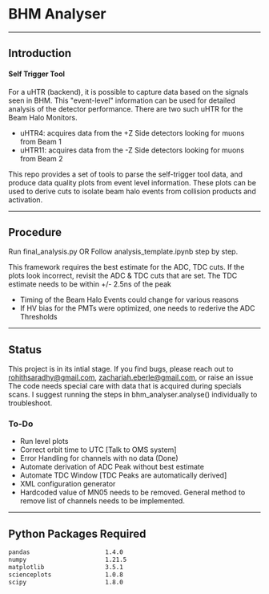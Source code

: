 # BHM Analyser
---
## Introduction
#### Self Trigger Tool
For a uHTR (backend), it is possible to capture data based on the signals seen in BHM. This "event-level" information can be used for detailed analysis of the detector performance. There are two such uHTR for the Beam Halo Monitors.

- uHTR4: acquires data from the +Z Side detectors looking for muons from Beam 1
- uHTR11: acquires data from the -Z Side detectors looking for muons from Beam 2

This repo provides a set of tools to parse the self-trigger tool data, and produce data quality plots from event level information. These plots can be used to derive cuts to isolate beam halo events from collision products and activation.

---

## Procedure
Run final_analysis.py OR
Follow analysis_template.ipynb step by step.

This framework requires the best estimate for the ADC, TDC cuts.  If the plots look incorrect, revisit the ADC & TDC cuts that are set. The TDC estimate needs to be within +/- 2.5ns of the peak
- Timing of the Beam Halo Events could change for various reasons
- If HV bias for the PMTs were optimized, one needs to rederive the ADC Thresholds

---
## Status
This project is in its intial stage. If you find bugs, please reach out to rohithsaradhy@gmail.com, zachariah.eberle@gmail.com, or raise an issue
The code needs special care with data that is acquired during specials scans. I suggest running the steps in bhm_analyser.analyse() individually to troubleshoot.

### To-Do
- Run level plots
- Correct orbit time to UTC [Talk to OMS system]
- Error Handling for channels with no data (Done)
- Automate derivation of ADC Peak without best estimate
- Automate TDC Window [TDC Peaks are automatically derived]
- XML configuration generator
- Hardcoded value of MN05 needs to be removed. General method to remove list of channels needs to be implemented.
---


## Python Packages Required
```bash
pandas                     1.4.0
numpy                      1.21.5
matplotlib                 3.5.1
scienceplots               1.0.8
scipy                      1.8.0
```
